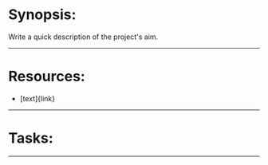 # Synopsis:

Write a quick description of the project's aim.

-----

# Resources:

* [text]{link}

----

# Tasks:
***

